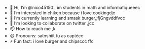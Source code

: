 - 👋 Hi, I’m @nico45150 , im students in math and informatiqueeec
- 👀 I’m interested in chiken because i love cookingdjc
- 🌱 I’m currently learning and smask burger,;fjGngvddfvcc
- 💞️ I’m looking to collaborate on twitter ,jcc
- 📫 How to reach me ,k
- 😄 Pronouns: satoshiit tu as captécc
- ⚡ Fun fact: i love burger and chipsccc
ffc
<!---
nico45150/nico45150 is a ✨ special ✨ repository because its `README.md` (this file) appears on your GitHub profile.
You can click the Preview link to take a look at your changes.
--->
